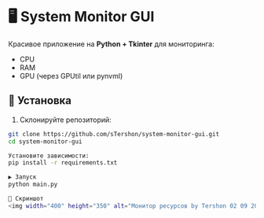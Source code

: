 # 🖥️ System Monitor GUI

Красивое приложение на **Python + Tkinter** для мониторинга:
- CPU
- RAM
- GPU (через GPUtil или pynvml)

## 🚀 Установка

1. Склонируйте репозиторий:
```bash
git clone https://github.com/sTershon/system-monitor-gui.git
cd system-monitor-gui

Установите зависимости:
pip install -r requirements.txt

▶️ Запуск
python main.py

📸 Скриншот
<img width="400" height="350" alt="Монитор ресурсов by Tershon 02 09 2025 00_16_52" src="https://github.com/user-attachments/assets/ad83b76e-3ac9-40e9-ab9b-37b3a19fe9c8" />


